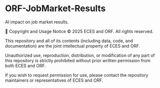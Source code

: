 # ORF-JobMarket-Results
AI impact on job market results.

📄 Copyright and Usage Notice
© 2025 ECES and ORF. All rights reserved.

This repository and all of its contents (including data, code, and documentation) are the joint intellectual property of ECES and ORF.

Unauthorized use, reproduction, distribution, or modification of any part of this repository is strictly prohibited without prior written permission from both ECES and ORF.

If you wish to request permission for use, please contact the repository maintainers or representatives of ECES and ORF.
